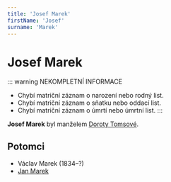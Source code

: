 ```yaml
---
title: 'Josef Marek'
firstName: 'Josef'
surname: 'Marek'
---
```


# Josef Marek

::: warning NEKOMPLETNÍ INFORMACE
- Chybí matriční záznam o narození nebo rodný list.
- Chybí matriční záznam o sňatku nebo oddací list.
- Chybí matriční záznam o úmrtí nebo úmrtní list.
:::

**Josef Marek** byl manželem [Doroty Tomsové](tomsova-dorota.md).


## Potomci

- Václav Marek (1834–?)
- [Jan Marek](marek-jan.md)
